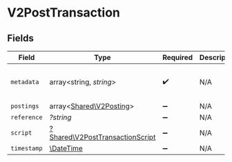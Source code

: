 # V2PostTransaction


## Fields

| Field                                                                             | Type                                                                              | Required                                                                          | Description                                                                       | Example                                                                           |
| --------------------------------------------------------------------------------- | --------------------------------------------------------------------------------- | --------------------------------------------------------------------------------- | --------------------------------------------------------------------------------- | --------------------------------------------------------------------------------- |
| `metadata`                                                                        | array<string, *string*>                                                           | :heavy_check_mark:                                                                | N/A                                                                               | {<br/>"admin": "true"<br/>}                                                       |
| `postings`                                                                        | array<[Shared\V2Posting](../../Models/Shared/V2Posting.md)>                       | :heavy_minus_sign:                                                                | N/A                                                                               |                                                                                   |
| `reference`                                                                       | *?string*                                                                         | :heavy_minus_sign:                                                                | N/A                                                                               | ref:001                                                                           |
| `script`                                                                          | [?Shared\V2PostTransactionScript](../../Models/Shared/V2PostTransactionScript.md) | :heavy_minus_sign:                                                                | N/A                                                                               |                                                                                   |
| `timestamp`                                                                       | [\DateTime](https://www.php.net/manual/en/class.datetime.php)                     | :heavy_minus_sign:                                                                | N/A                                                                               |                                                                                   |